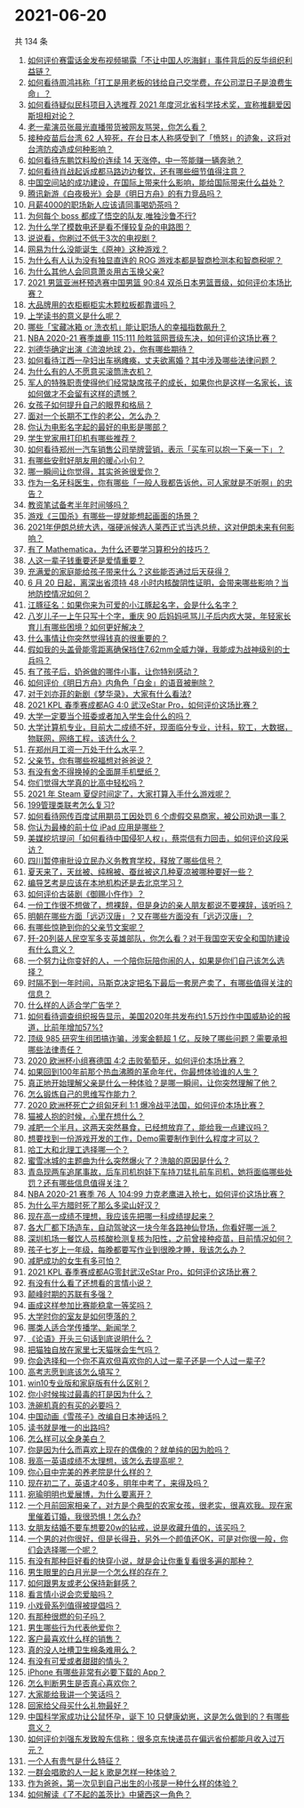 # 2021-06-20

共 134 条

<!-- BEGIN -->
<!-- 最后更新时间 Sun Jun 20 2021 19:01:39 GMT+0800 (China Standard Time) -->

1. [如何评价赛雷话金发布视频揭露「不让中国人吃海鲜」事件背后的反华组织利益链？](https://www.zhihu.com/question/465827983)
2. [如何看待周鸿祎称「打工是用老板的钱给自己交学费，在公司混日子是浪费生命」？](https://www.zhihu.com/question/465936066)
3. [如何看待疑似民科项目入选推荐 2021
   年度河北省科学技术奖，宣称推翻爱因斯坦相对论？](https://www.zhihu.com/question/465966475)
4. [老一辈演员张晨光直播带货被网友骂哭，你怎么看？](https://www.zhihu.com/question/465922667)
5. [接种疫苗后台湾 62
   人猝死，在台日本人称感受到了「愤怒」的迹象，这将对台湾防疫造成何种影响？](https://www.zhihu.com/question/466110239)
6. [如何看待东鹏饮料股价连续 14 天涨停，中一签能赚一辆奔驰？](https://www.zhihu.com/question/465492977)
7. [如何看待肖战起诉成都马路边边餐饮，还有哪些细节值得注意？](https://www.zhihu.com/question/465777508)
8. [中国空间站的成功建设，在国际上带来什么影响，能给国际带来什么益处？](https://www.zhihu.com/question/465703732)
9. [腾讯新游《白夜极光》会是《明日方舟》的有力竞品吗？](https://www.zhihu.com/question/465575252)
10. [月薪4000的职场新人应该请同事喝奶茶吗？](https://www.zhihu.com/question/466090577)
11. [为何每个 boss 都成了悟空的队友,唯独沙鲁不行?](https://www.zhihu.com/question/464605306)
12. [为什么学了模数电还是看不懂较复杂的电路图？](https://www.zhihu.com/question/432824969)
13. [说说看，你刷过不低于3次的电视剧？](https://www.zhihu.com/question/457564696)
14. [网易为什么没能诞生《原神》这种游戏？](https://www.zhihu.com/question/462790812)
15. [为什么有人认为没有独显直连的 ROG
    游戏本都是智商检测本和智商税呢？](https://www.zhihu.com/question/465832825)
16. [为什么其他人会同意萧炎用古玉换父亲?](https://www.zhihu.com/question/461293306)
17. [2021 男篮亚洲杯预选赛中国男篮 90:84
    双杀日本男篮晋级，如何评价本场比赛？](https://www.zhihu.com/question/465993602)
18. [大品牌用的衣柜橱柜实木颗粒板都靠谱吗？](https://www.zhihu.com/question/271313928)
19. [上学读书的意义是什么呢？](https://www.zhihu.com/question/463575351)
20. [哪些「宝藏冰箱 or 洗衣机」能让职场人的幸福指数飙升？](https://www.zhihu.com/question/460520767)
21. [NBA 2020-21 赛季雄鹿 115:111
    险胜篮网晋级东决，如何评价这场比赛？](https://www.zhihu.com/question/466072954)
22. [刘德华确定出演《流浪地球 2》，你有哪些期待？](https://www.zhihu.com/question/465932631)
23. [如何看待江西一孕妇出车祸瘫痪，丈夫欲离婚？其中涉及哪些法律问题？](https://www.zhihu.com/question/465900205)
24. [为什么有的人不愿意买滚筒洗衣机？](https://www.zhihu.com/question/393287010)
25. [军人的特殊职责使得他们经常缺席孩子的成长，如果你也是这样一名家长，该如何做才不会留有这样的遗憾？](https://www.zhihu.com/question/462405175)
26. [女孩子如何提升自己的眼界和格局？](https://www.zhihu.com/question/443769667)
27. [面对一个长期不工作的老公，怎么办？](https://www.zhihu.com/question/403831716)
28. [你认为电影名字起的最好的电影是哪部？](https://www.zhihu.com/question/464066501)
29. [学生党家用打印机有哪些推荐？](https://www.zhihu.com/question/265997721)
30. [如何看待郑州一汽车销售公司举牌营销，表示「买车可以抱一下亲一下」？](https://www.zhihu.com/question/465898157)
31. [有哪些安慰好朋友用的暖心小句？](https://www.zhihu.com/question/423693212)
32. [哪一瞬间让你觉得，其实爸爸很爱你？](https://www.zhihu.com/question/465743920)
33. [作为一名牙科医生，你有哪些「一般人我都告诉他，可人家就是不听啊」的忠告？](https://www.zhihu.com/question/56477060)
34. [教资笔试备考半年时间够吗？](https://www.zhihu.com/question/460126171)
35. [游戏《三国杀》有哪些一提就能想起画面的场景？](https://www.zhihu.com/question/464961456)
36. [2021年伊朗总统大选，强硬派候选人莱西正式当选总统，这对伊朗未来有何影响？](https://www.zhihu.com/question/465948308)
37. [有了 Mathematica，为什么还要学习算积分的技巧？](https://www.zhihu.com/question/465906679)
38. [人这一辈子钱重要还是爱情重要？](https://www.zhihu.com/question/465525426)
39. [充满爱的家庭能给孩子带来什么？这些能否通过后天获得？](https://www.zhihu.com/question/465547566)
40. [6 月 20 日起，离深出省须持 48
    小时内核酸阴性证明，会带来哪些影响？当地防控情况如何？](https://www.zhihu.com/question/466006647)
41. [江豚征名：如果你来为可爱的小江豚起名字，会是什么名字？](https://www.zhihu.com/question/465558759)
42. [八岁儿子一上午只写十个字，重庆 90
    后妈妈吼骂儿子后内疚大哭，年轻家长育儿有哪些困境？如何更好解决？](https://www.zhihu.com/question/465723069)
43. [什么事情让你突然觉得钱真的很重要的？](https://www.zhihu.com/question/462698824)
44. [假如我的头盖骨能零距离确保挡住7.62mm全威力弹，我能成为战神级别的士兵吗？](https://www.zhihu.com/question/444459120)
45. [有了孩子后，奶爸做的哪件小事，让你特别感动？](https://www.zhihu.com/question/464550144)
46. [如何评价《明日方舟》内角色「白金」的语音被删除？](https://www.zhihu.com/question/465970918)
47. [对于刘亦菲的新剧《梦华录》，大家有什么看法?](https://www.zhihu.com/question/463716425)
48. [2021 KPL 春季赛成都AG 4:0 武汉eStar
    Pro，如何评价这场比赛？](https://www.zhihu.com/question/466024468)
49. [大学一定要当个班委或者加入学生会什么的吗？](https://www.zhihu.com/question/461953477)
50. [大学计算机专业，目前大二成绩不好，现面临分专业，计科，软工，大数据，物联网，网络工程，该选什么？](https://www.zhihu.com/question/461632323)
51. [在郑州月工资一万处于什么水平？](https://www.zhihu.com/question/321818772)
52. [父亲节，你有哪些祝福想对爸爸说？](https://www.zhihu.com/question/464551221)
53. [有没有舍不得换掉的全面屏手机壁纸？](https://www.zhihu.com/question/420662927)
54. [你们觉得大学真的比高中轻松吗？](https://www.zhihu.com/question/460551661)
55. [2021 年 Steam 夏促时间定了，大家打算入手什么游戏呢？](https://www.zhihu.com/question/456973633)
56. [199管理类联考怎么复习?](https://www.zhihu.com/question/396397053)
57. [如何看待网传百度试用期员工因处罚 6
    个虚假交易商家，被公司劝退一事？](https://www.zhihu.com/question/465745130)
58. [你认为最棒的前十位 iPad 应用是哪些？](https://www.zhihu.com/question/34453138)
59. [美媒挖坑提问「如何看待中国侵犯人权」，蔡崇信有力回击，如何评价这段采访？](https://www.zhihu.com/question/465932695)
60. [四川暂停审批设立民办义务教育学校，释放了哪些信号？](https://www.zhihu.com/question/465529577)
61. [夏天来了，天丝被、纯棉被、蚕丝被这几种夏凉被哪种要好一些？](https://www.zhihu.com/question/29937440)
62. [编导艺考是应该在本地机构还是去北京学习？](https://www.zhihu.com/question/457918712)
63. [如何评价古装剧《御赐小仵作》？](https://www.zhihu.com/question/457117887)
64. [一份工作很不想做了，想裸辞，但是身边的亲人朋友都说不要裸辞，该听吗？](https://www.zhihu.com/question/460590926)
65. [明朝在哪些方面「远迈汉唐」？又在哪些方面没有「远迈汉唐」？](https://www.zhihu.com/question/333489900)
66. [有哪些惊艳到你的父亲节文案呢？](https://www.zhihu.com/question/464228381)
67. [歼-20列装人民空军多支英雄部队，你怎么看？对于我国空天安全和国防建设有什么意义？](https://www.zhihu.com/question/465781827)
68. [一个努力让你变好的人，一个陪你玩陪你闹的人，如果是你们自己该怎么选择？](https://www.zhihu.com/question/464726557)
69. [时隔不到一年时间，马斯克决定把名下最后一套房产卖了，有哪些值得关注的信息？](https://www.zhihu.com/question/465124442)
70. [什么样的人适合学广告学？](https://www.zhihu.com/question/24114457)
71. [如何看待调查组织报告显示，美国2020年共发布约1.5万炒作中国威胁论的报道，比前年增加57%?](https://www.zhihu.com/question/465877952)
72. [顶级 985 研究生组团搞诈骗，涉案金额超 1
    亿，反映了哪些问题？需要承担哪些法律责任？](https://www.zhihu.com/question/465557339)
73. [2020 欧洲杯小组赛德国 4:2
    击败葡萄牙，如何评价本场比赛？](https://www.zhihu.com/question/466062228)
74. [如果回到100年前那个热血沸腾的革命年代，你最想体验谁的人生？](https://www.zhihu.com/question/460118166)
75. [真正地开始理解父亲是什么一种体验？是哪一瞬间，让你突然理解了他？](https://www.zhihu.com/question/47606616)
76. [怎么锻炼自己的思维写作能力？](https://www.zhihu.com/question/454559985)
77. [2020 欧洲杯死亡之组匈牙利 1:1
    爆冷战平法国，如何评价本场比赛？](https://www.zhihu.com/question/465967890)
78. [猫被人抱的时候，心里在想什么？](https://www.zhihu.com/question/463390158)
79. [减肥一个半月，这两天突然暴食，已经想放弃了，能给我一点建议吗？](https://www.zhihu.com/question/460226695)
80. [想要找到一份游戏开发的工作，Demo需要制作到什么程度才可以？](https://www.zhihu.com/question/458749690)
81. [哈工大和北理工选择哪一个？](https://www.zhihu.com/question/329076452)
82. [蜜雪冰城的主题曲为什么突然爆火了？洗脑的原因是什么？](https://www.zhihu.com/question/464996660)
83. [青岛现两车追尾事故，后车司机抱娃下车持刀猛扎前车司机，她将面临哪些处罚？还有哪些信息值得关注？](https://www.zhihu.com/question/465539331)
84. [NBA 2020-21 赛季 76 人 104:99
    力克老鹰进入抢七，如何评价这场比赛？](https://www.zhihu.com/question/465879543)
85. [为什么平方腊时死了那么多梁山好汉？](https://www.zhihu.com/question/459476694)
86. [现在高一成绩不理想，我应该先把哪一科成绩提起来？](https://www.zhihu.com/question/460555751)
87. [各大厂都下场造车，自动驾驶这一块今年各路神仙登场，你看好哪一派？](https://www.zhihu.com/question/449638288)
88. [深圳机场一餐饮人员核酸检测复核为阳性，之前曾接种疫苗，目前情况如何？](https://www.zhihu.com/question/465742318)
89. [孩子七岁上一年级，每晚都要写作业到很晚才睡，我该怎么办？](https://www.zhihu.com/question/453264257)
90. [减肥成功的女生有多可怕？](https://www.zhihu.com/question/286406704)
91. [2021 KPL 春季赛成都AG零封武汉eStar
    Pro，如何评价这场比赛？](https://www.zhihu.com/question/466022827)
92. [有没有什么看了还想看的言情小说？](https://www.zhihu.com/question/348095356)
93. [颠峰时期的苏联有多强？](https://www.zhihu.com/question/35905985)
94. [画成这样参加比赛能稳拿一等奖吗？](https://www.zhihu.com/question/460339045)
95. [大学时你的室友是如何堕落的？](https://www.zhihu.com/question/351402740)
96. [哪类人适合学传播学、新闻学？](https://www.zhihu.com/question/358819557)
97. [《论语》开头三句话到底说明什么？](https://www.zhihu.com/question/458542584)
98. [把猫独自放在家里七天猫咪会生气吗？](https://www.zhihu.com/question/297157565)
99. [你会选择和一个你不喜欢但喜欢你的人过一辈子还是一个人过一辈子?](https://www.zhihu.com/question/461105913)
100. [高考志愿到底该怎么填写？](https://www.zhihu.com/question/409122324)
101. [win10专业版和家庭版有什么区别？](https://www.zhihu.com/question/51633999)
102. [你小时候挨过最毒的打是因为什么？](https://www.zhihu.com/question/387847644)
103. [洗碗机真的有买的必要吗？](https://www.zhihu.com/question/460686191)
104. [中国动画《雪孩子》改编自日本神话吗？](https://www.zhihu.com/question/465234646)
105. [读书就是唯一的出路吗?](https://www.zhihu.com/question/461143396)
106. [怎么样可以全身美白？](https://www.zhihu.com/question/24969320)
107. [你是因为什么而喜欢上现在的偶像的？就单纯的因为脸吗？](https://www.zhihu.com/question/457095758)
108. [我高一英语成绩不太理想，该怎么去提高呢？](https://www.zhihu.com/question/463008113)
109. [你心目中完美的养老院是什么样的？](https://www.zhihu.com/question/403290284)
110. [现在初二了，英语才40多，明年中考了，来得及吗？](https://www.zhihu.com/question/463442997)
111. [宛瑜明明也爱展博，为什么要离开？](https://www.zhihu.com/question/443423809)
112. [一个月前回家相亲了，对方是个典型的农家女孩，很老实，很喜欢我。现在家里催着订婚，我很恐惧！怎么办?](https://www.zhihu.com/question/465677410)
113. [女朋友结婚不要车想要20w的钻戒，说是收藏升值的，该买吗？](https://www.zhihu.com/question/460481721)
114. [一个男的对你很好，但是长得丑，另外一个颜值还OK，可是对你很一般，你们会选择哪一个呢？](https://www.zhihu.com/question/463039719)
115. [有没有那种巨好看的快穿小说，就是会让你重复看很多遍的那种？](https://www.zhihu.com/question/384160568)
116. [男生眼里的白月光是一个怎么样的存在？](https://www.zhihu.com/question/277228908)
117. [如何跟男友或老公保持新鲜感？](https://www.zhihu.com/question/323121337)
118. [看言情小说会恋爱脑吗？](https://www.zhihu.com/question/459727415)
119. [小戏骨系列值得被提倡吗？](https://www.zhihu.com/question/354286546)
120. [有那种很燃的句子吗？](https://www.zhihu.com/question/457916101)
121. [男生哪些行为代表他爱你？](https://www.zhihu.com/question/460665781)
122. [客户最喜欢什么样的销售？](https://www.zhihu.com/question/379701960)
123. [真的没人吐槽卫生棉条难用么？](https://www.zhihu.com/question/300142490)
124. [有没有可爱或者甜甜的情头？](https://www.zhihu.com/question/391413854)
125. [iPhone 有哪些非常有必要下载的 App？](https://www.zhihu.com/question/28306141)
126. [怎么判断男生是否真心喜欢你？](https://www.zhihu.com/question/431695365)
127. [大家能给我讲一个笑话吗？](https://www.zhihu.com/question/464776360)
128. [回家给父母买什么礼物最好？](https://www.zhihu.com/question/19553791)
129. [中国科学家成功让公鼠怀孕，诞下 10
     只健康幼崽，这是怎么做到的？有哪些意义？](https://www.zhihu.com/question/465862552)
130. [如何评价刘强东发致股东信称：很多京东快递员在偏远省份都能月收入过万元？](https://www.zhihu.com/question/465738678)
131. [一个人有贵气是什么特征？](https://www.zhihu.com/question/61071183)
132. [一群会唱歌的人一起 k 歌是怎样一种体验？](https://www.zhihu.com/question/34563032)
133. [作为爸爸，第一次见到自己出生的小孩是一种什么样的体验？](https://www.zhihu.com/question/352453251)
134. [如何解读《了不起的盖茨比》中黛西这一角色？](https://www.zhihu.com/question/464349748)

<!-- END -->
